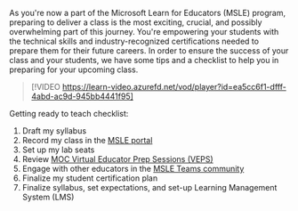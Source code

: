 As you're now a part of the Microsoft Learn for Educators (MSLE) program, preparing to deliver a class is the most exciting, crucial, and possibly overwhelming part of this journey. You're empowering your students with the technical skills and industry-recognized certifications needed to prepare them for their future careers. In order to ensure the success of your class and your students, we have some tips and a checklist to help you in preparing for your upcoming class.  

> [!VIDEO https://learn-video.azurefd.net/vod/player?id=ea5cc6f1-dfff-4abd-ac9d-945bb4441f95]

Getting ready to teach checklist: 

1. Draft my syllabus 
1. Record my class in the [MSLE portal](https://aka.ms/MSLEPort) 
1. Set up my lab seats 
1. Review [MOC Virtual Educator Prep Sessions (VEPS)](https://aka.ms/msletrainingtools) 
1. Engage with other educators in the [MSLE Teams community](https://aka.ms/JoinEdTeams) 
1. Finalize my student certification plan  
1. Finalize syllabus, set expectations, and set-up Learning Management System (LMS) 
